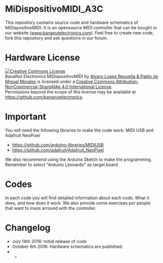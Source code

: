 # MiDispositivoMIDI_A3C
This repository contains source code and hardware schematics of MiDispositivoMIDI. It is an opensource MIDI controller that can be bought in our website (www.bananutelectronics.com). Feel free to create new code, fork this repository and ask questions in our forum.

# Hardware License
<a rel="license" href="http://creativecommons.org/licenses/by-nc-sa/4.0/"><img alt="Creative Commons License" style="border-width:0" src="https://i.creativecommons.org/l/by-nc-sa/4.0/88x31.png" /></a><br /><span xmlns:dct="http://purl.org/dc/terms/" property="dct:title">BanaNut Electronics MiDispositivoMIDI</span> by <a xmlns:cc="http://creativecommons.org/ns#" href="https://github.com/midispositivomidi" property="cc:attributionName" rel="cc:attributionURL">Alvaro Lopez Revuelta & Pablo de Miguel Morales</a> is licensed under a <a rel="license" href="http://creativecommons.org/licenses/by-nc-sa/4.0/">Creative Commons Attribution-NonCommercial-ShareAlike 4.0 International License</a>.<br />Permissions beyond the scope of this license may be available at <a xmlns:cc="http://creativecommons.org/ns#" href="https://github.com/bananutelectronics" rel="cc:morePermissions">https://github.com/bananutelectronics</a>.

# Important
You will need the following libraries to make the code work: MIDI USB and Adafruit NeoPixel
* https://github.com/arduino-libraries/MIDIUSB
* https://github.com/adafruit/Adafruit_NeoPixel

We also recommend using the Arduino Sketch to make the programming. Remember to select "Arduino Leonardo" as target board

# Codes
In each code you will find detailed information about each code. What it does, and how does it work. We also provide some exercises por people that want to mess arround with the controller.

# Changelog
* July 14th 2016: Initial release of code
* October 6th 2016: Hardware schematics are published.
* -
